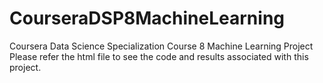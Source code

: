 # CourseraDSP8MachineLearning
Coursera Data Science Specialization Course 8 Machine Learning Project
Please refer the html file to see the code and results associated with this project.
